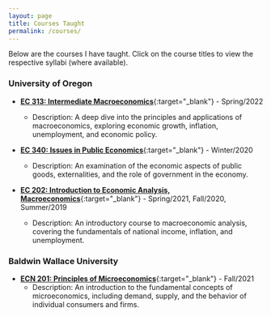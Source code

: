 ```yaml
---
layout: page
title: Courses Taught
permalink: /courses/
---
```


Below are the courses I have taught. Click on the course titles to view the respective syllabi (where available).

### University of Oregon

- [**EC 313: Intermediate Macroeconomics**](https://github.com/jakethompson92/jakethompson92.github.io/blob/master/assets/EC_313_syllabus%20(1).pdf){:target="_blank"} - Spring/2022 
  - Description: A deep dive into the principles and applications of macroeconomics, exploring economic growth, inflation, unemployment, and economic policy.

- [**EC 340: Issues in Public Economics**](https://github.com/jakethompson92/jakethompson92.github.io/blob/master/assets/EC_340_Syllabus.pdf){:target="_blank"} - Winter/2020 
  - Description: An examination of the economic aspects of public goods, externalities, and the role of government in the economy.

- [**EC 202: Introduction to Economic Analysis, Macroeconomics**](https://github.com/jakethompson92/jakethompson92.github.io/blob/master/assets/Syllabus.pdf){:target="_blank"} - Spring/2021, Fall/2020, Summer/2019 
  - Description: An introductory course to macroeconomic analysis, covering the fundamentals of national income, inflation, and unemployment.

### Baldwin Wallace University

- [**ECN 201: Principles of Microeconomics**](https://github.com/jakethompson92/jakethompson92.github.io/blob/master/assets/ECN%20201-S01%20Syllabus%20.doc.pdf){:target="_blank"} - Fall/2021 
  - Description: An introduction to the fundamental concepts of microeconomics, including demand, supply, and the behavior of individual consumers and firms.
